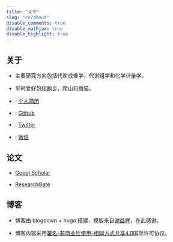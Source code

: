 ```yaml
---
title: "关于"
slug: "cn/about"
disable_comments: true
disable_mathjax: true
disable_highlight: true
---
```

## 关于

- 主要研究方向包括代谢成像学，代谢组学和化学计量学。

- 平时爱好包括[跑步](/jogging)，爬山和撸猫。

- <i class="far fa-user"></i>: [个人简历](/CV/YDong.pdf)

- <i class="fa fa-github" aria-hidden="true"></i>: [Github](https://github.com/yonghuidong)

- <i class="fa fa-twitter" aria-hidden="true"></i>: [Twitter](https://twitter.com/YH_Dong)

- <i class="fa fa-weixin" aria-hidden="true"></i>: [微信](/img/wechat.png)

## 论文

- <i class="ai ai-google-scholar ai-2x"></i> [Googl Scholar](https://scholar.google.com/citations?user=qbNRJIkAAAAJ&hl=en)

- <i class="ai ai-researchgate ai-2x"></i> [ResearchGate](https://www.researchgate.net/profile/Yonghui_Dong)

## 博客

- 博客由 blogdown + hugo 搭建，模版来自[谢益辉](https://yihui.name)，在此感谢。

- 博客内容采用[署名-非商业性使用-相同方式共享4.0](https://creativecommons.org/licenses/by-nc-sa/4.0/deed.zh)国际许可协议。

 

